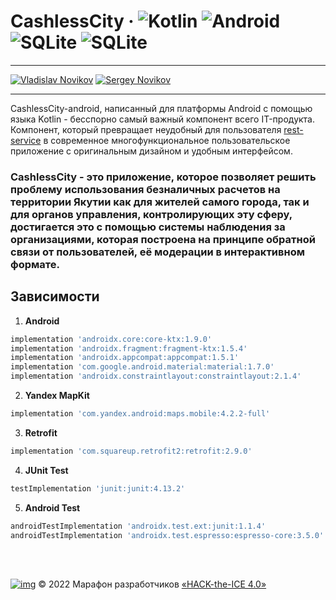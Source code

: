 # CashlessCity &middot; ![Kotlin](https://img.shields.io/badge/kotlin-%238B00FF.svg?style=for-the-badge&logo=kotlin&logoColor=white) ![Android](https://img.shields.io/badge/android-%235DE100.svg?style=for-the-badge&logo=android&logoColor=white) ![SQLite](https://img.shields.io/badge/sqlite-%233A75C4.svg?style=for-the-badge&logo=sqlite&logoColor=white) ![SQLite](https://img.shields.io/badge/yandex%20mapkit-%23FF0000.svg?style=for-the-badge)

<hr>

[![Vladislav Novikov](https://img.shields.io/github/followers/Tidinari?label=%D0%92%D0%BB%D0%B0%D0%B4%D0%B8%D1%81%D0%BB%D0%B0%D0%B2%20%D0%9D%D0%BE%D0%B2%D0%B8%D0%BA%D0%BE%D0%B2%20%7C%20Designer%2FDeveloper&style=social)](https://github.com/Tidinari)   [![Sergey Novikov](https://img.shields.io/github/followers/Isn0v?label=%D0%A1%D0%B5%D1%80%D0%B3%D0%B5%D0%B9%20%D0%9D%D0%BE%D0%B2%D0%B8%D0%BA%D0%BE%D0%B2%20%7C%20Manager&style=social)](https://github.com/Isn0v)

<hr>

CashlessCity-android, написанный для платформы Android с помощью языка Kotlin - бесспорно самый важный компонент всего IT-продукта. Компонент, который превращает неудобный для пользователя [rest-service](https://github.com/HustlITers/CashlessCity-rest-api) в современное многофункциональное пользовательское приложение с оригинальным дизайном и удобным интерфейсом.
### CashlessCity - это приложение, которое позволяет решить проблему использования безналичных расчетов на территории Якутии как для жителей самого города, так и для органов управления, контролирующих эту сферу, достигается это с помощью системы наблюдения за организациями, которая построена на принципе обратной связи от пользователей, её модерации в интерактивном формате.

## Зависимости
1. **Android**
```gradle
implementation 'androidx.core:core-ktx:1.9.0'
implementation 'androidx.fragment:fragment-ktx:1.5.4'
implementation 'androidx.appcompat:appcompat:1.5.1'
implementation 'com.google.android.material:material:1.7.0'
implementation 'androidx.constraintlayout:constraintlayout:2.1.4'
```

2. **Yandex MapKit**
```gradle
implementation 'com.yandex.android:maps.mobile:4.2.2-full'
```

3. **Retrofit**
```gradle
implementation 'com.squareup.retrofit2:retrofit:2.9.0'
```

4. **JUnit Test**
```gradle
testImplementation 'junit:junit:4.13.2'
```

5. **Android Test**
```gradle
androidTestImplementation 'androidx.test.ext:junit:1.1.4'
androidTestImplementation 'androidx.test.espresso:espresso-core:3.5.0'
```

<br>
<br>

[![img](https://static.tildacdn.com/tild3161-3361-4131-a662-636334383666/Group_1548.svg)](https://ityakutia.com/hack-the-ice)
© 2022 Марафон разработчиков [«HACK-the-ICE 4.0»](https://ityakutia.com/hack-the-ice)